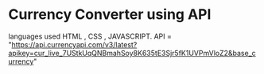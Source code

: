 # Currency Converter using API
 languages used HTML , CSS , JAVASCRIPT.
 API = "https://api.currencyapi.com/v3/latest?apikey=cur_live_7UStkUqQNBmahSoy8K635tE3Sjr5fK1UVPmVloZ2&base_currency"